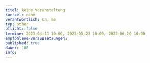 ```yaml
---
titel: keine Veranstaltung
kuerzel: none
verantwortlich: cn, ma
typ: other
pflicht: false
termine: 2023-04-11 10:00, 2023-05-23 10:00, 2023-06-20 10:00
empfohlene-voraussetzungen: 
published: true
dauer: 180
info: 
---
```


